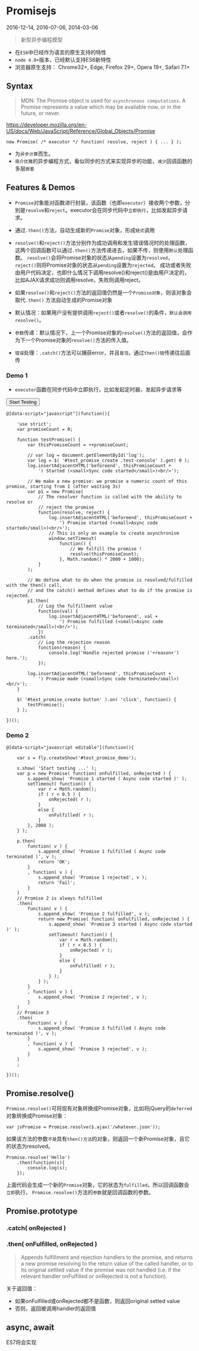 # Promisejs

2016-12-14, 
2016-07-06, 2014-03-06

> 新型异步编程模型

* 在`ES6`中已经作为语言的原生支持的特性
* `node 4.0+`版本，已经默认支持ES6新特性
* 浏览器原生支持： Chrome32+, Edge, Firefox 29+, Opera 19+, Safari 7.1+


<style type="text/css">
@import "http://258i.com/static/bower_components/snippets/css/mp/style.css";
</style>
<script src="http://258i.com/static/bower_components/jquery/dist/jquery.min.js"></script>
<script src="http://258i.com/static/bower_components/snippets/js/mp/fly.js"></script>



## Syntax

> MDN: The Promise object is used for `asynchronous computations`. A Promise represents a value which may be available now, or in the future, or never.

<https://developer.mozilla.org/en-US/docs/Web/JavaScript/Reference/Global_Objects/Promise>

    new Promise( /* executor */ function( resolve, reject ) { ... } );

* 为`异步计算`而生。
* `简介优雅`的异步编程方式，看似同步的方式来实现异步的功能，`减少`回调函数的多层`嵌套`





## Features & Demos

* `Promise`对象能对函数进行封装，该函数（也即`executor`）接收两个参数，分别是`resolve`和`reject`。executor会在同步代码中`立即执行`，比如发起异步请求。

* 通过`.then()`方法，自动生成新的`Promise`对象，形成`链式`调用

* `resolve()`和`reject()`方法分别作为成功调用和发生错误情况时的处理函数，
    这两个回调函数可以通过`.then()`方法传递进去，如果不传，则使用`默认`处理函数。
    `resolve()`会将Promise对象的状态从`pending`设置为`resolved`，
    `reject()`则将Promise对象的状态从`pending`设置为`rejected`。
    成功或者失败由用户代码决定，也即什么情况下调用resolve()和reject()是由用户决定的，
    比如AJAX请求成功则调用resolve，失败则调用reject。

* 如果`resolve()`和`reject()`方法的返回值仍然是一个`Promise对象`，则该对象会取代`.then()`
    方法自动生成的Promise对象

* 默认情况：如果用户没有提供调用`reject()`或者`resolve()`的条件，`默认会调用resolve()`。 

* `参数`传递：默认情况下，上一个Promise对象的`resolve()`方法的返回值，会作为下一个Promise对象的`resolve()`方法的传入值。

* `错误`处理：`.catch()`方法可以捕获error，并且`冒泡`，通过`then()链`传递往后面传



### Demo 1

* `executor`函数在同步代码中立即执行，比如发起定时器，发起异步请求等


<div id="test_promise_create" class="test">
<div class="test-panel">
<button>Start Testing</button>
</div>
<div class="test-console"></div>
<div class="test-container">

    @[data-script="javascript"](function(){

		'use strict';
		var promiseCount = 0;

		function testPromise() {
			var thisPromiseCount = ++promiseCount;

			// var log = document.getElementById('log');
			var log = $( '#test_promise_create .test-console' ).get( 0 );
			log.insertAdjacentHTML('beforeend', thisPromiseCount +
				') Started (<small>Sync code started</small>)<br/>');

			// We make a new promise: we promise a numeric count of this promise, starting from 1 (after waiting 3s)
			var p1 = new Promise(
				// The resolver function is called with the ability to resolve or
				// reject the promise
				function(resolve, reject) {
					log.insertAdjacentHTML('beforeend', thisPromiseCount +
						') Promise started (<small>Async code started</small>)<br/>');
					// This is only an example to create asynchronism
					window.setTimeout(
						function() {
							// We fulfill the promise !
							resolve(thisPromiseCount);
						}, Math.random() * 2000 + 1000);
				}
			);

			// We define what to do when the promise is resolved/fulfilled with the then() call,
			// and the catch() method defines what to do if the promise is rejected.
			p1.then(
				// Log the fulfillment value
				function(val) {
					log.insertAdjacentHTML('beforeend', val +
						') Promise fulfilled (<small>Async code terminated</small>)<br/>');
				})
			.catch(
				// Log the rejection reason
				function(reason) {
					console.log('Handle rejected promise ('+reason+') here.');
				});

			log.insertAdjacentHTML('beforeend', thisPromiseCount +
				') Promise made (<small>Sync code terminated</small>)<br/>');
		}

		$( '#test_promise_create button' ).on( 'click', function() {
			testPromise();	
		} );

    })();

</div>
</div>




### Demo 2


<div id="test_promise_demo" class="test">
<div class="test-console"></div>
<div class="test-panel">
</div>
<div class="test-container">

    @[data-script="javascript editable"](function(){

        var s = fly.createShow('#test_promise_demo');

        s.show( 'Start testing ...' );
        var p = new Promise( function( onFulfilled, onRejected ) {
            s.append_show( 'Promise 1 started ( Async code started )' );
            setTimeout( function() {
                var r = Math.random();
                if ( r < 0.5 ) {
                    onRejected( r );
                }
                else {
                    onFulfilled( r );
                }
            }, 2000 ); 
        } );

        p.then( 
            function( v ) {
                s.append_show( 'Promise 1 fulfilled ( Async code terminated )', v ); 
                return 'OK';
            } 
            , function( v ) {
                s.append_show( 'Promise 1 rejected', v ); 
                return 'Fail';
            }
        )
        // Promise 2 is always fulfilled
        .then(
            function( v ) {
                s.append_show( 'Promise 2 fulfilled', v );
                return new Promise( function( onFulfilled, onRejected ) {
                    s.append_show( 'Promise 3 started ( Async code started )' );
                    setTimeout( function() {
                        var r = Math.random();
                        if ( r < 0.5 ) {
                            onRejected( r );
                        }
                        else {
                            onFulfilled( r );
                        }
                    } );
                } );
            }
            , function( v ) {
                s.append_show( 'Promise 2 rejected', v );
            }
        )
        // Promise 3
        .then( 
            function( v ) {
                s.append_show( 'Promise 3 fulfilled ( Async code terminated )', v ); 
            }
            , function( v ) {
                s.append_show( 'Promise 3 rejected', v ); 
            }
        )
        ;

    })();

</div>
</div>



## Promise.resolve()

`Promise.resolve()`可将现有对象转换成Promise对象，比如将jQuery的`deferred`对象转换成Promise对象：

    var jsPromise = Promise.resolve($.ajax('/whatever.json'));

如果该方法的参数`不是`具有`then()方法`的对象，则返回一个新Promise对象，且它的状态为resolved。

    Promise.resolve('Hello')
        .then(function(s){
            console.log(s);
        });

上面代码会生成一个新的`Promise`对象，它的状态为`fulfilled`，所以回调函数会`立即`执行，
`Promise.resolve()`方法的`参数`就是回调函数的参数。




## Promise.prototype

### .catch( onRejected )

### .then( onFulfilled, onRejected )

> Appends fulfillment and rejection handlers to the promise, and returns a new promise resolving to the return value of the called handler, or to its original settled value if the promise was not handled (i.e. if the relevant handler onFulfilled or onRejected is not a function).

关于返回值：

* 如果onFulfilled或onRejected都不是函数，则返回original setted value
* 否则，返回被调用handler的返回值




## async, await

ES7将会实现

